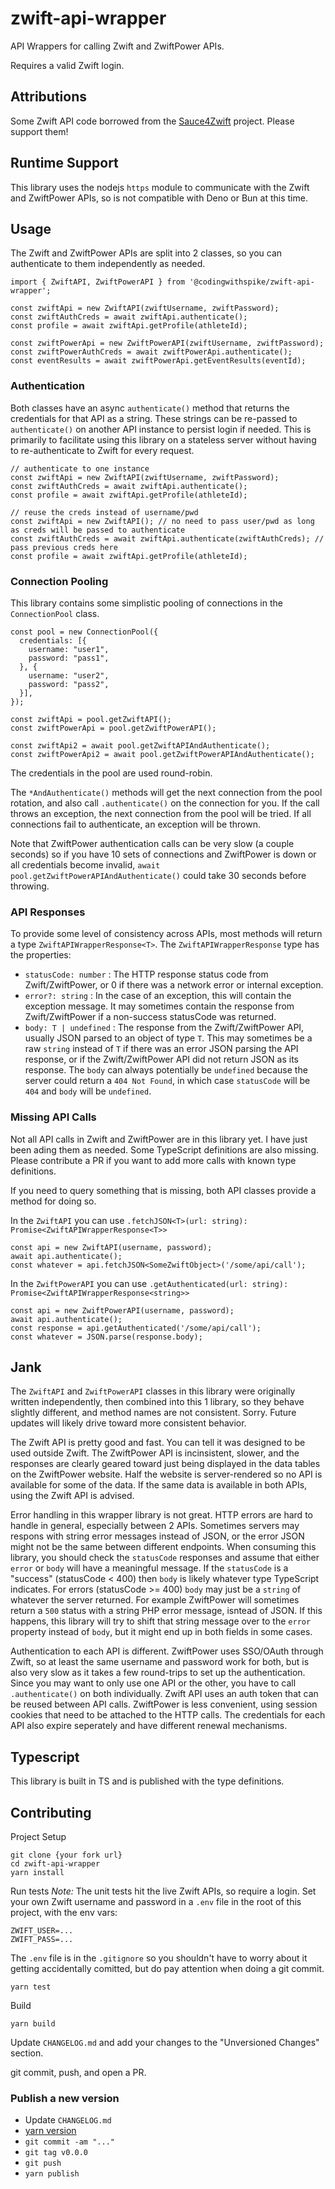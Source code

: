 # zwift-api-wrapper

API Wrappers for calling Zwift and ZwiftPower APIs.

Requires a valid Zwift login.

## Attributions

Some Zwift API code borrowed from the [Sauce4Zwift](https://github.com/SauceLLC/sauce4zwift) project. Please support them!

## Runtime Support

This library uses the nodejs `https` module to communicate with the Zwift and ZwiftPower APIs, so is not compatible with Deno or Bun at this time.

## Usage

The Zwift and ZwiftPower APIs are split into 2 classes, so you can authenticate to them independently as needed.

```
import { ZwiftAPI, ZwiftPowerAPI } from '@codingwithspike/zwift-api-wrapper';

const zwiftApi = new ZwiftAPI(zwiftUsername, zwiftPassword);
const zwiftAuthCreds = await zwiftApi.authenticate();
const profile = await zwiftApi.getProfile(athleteId);

const zwiftPowerApi = new ZwiftPowerAPI(zwiftUsername, zwiftPassword);
const zwiftPowerAuthCreds = await zwiftPowerApi.authenticate();
const eventResults = await zwiftPowerApi.getEventResults(eventId);
```

### Authentication

Both classes have an async `authenticate()` method that returns the credentials for that API as a string. These strings can be re-passed to `authenticate()` on another API instance to persist login if needed. This is primarily to facilitate using this library on a stateless server without having to re-authenticate to Zwift for every request.

```
// authenticate to one instance
const zwiftApi = new ZwiftAPI(zwiftUsername, zwiftPassword);
const zwiftAuthCreds = await zwiftApi.authenticate();
const profile = await zwiftApi.getProfile(athleteId);

// reuse the creds instead of username/pwd
const zwiftApi = new ZwiftAPI(); // no need to pass user/pwd as long as creds will be passed to authenticate
const zwiftAuthCreds = await zwiftApi.authenticate(zwiftAuthCreds); // pass previous creds here
const profile = await zwiftApi.getProfile(athleteId);
```

### Connection Pooling

This library contains some simplistic pooling of connections in the `ConnectionPool` class.

```
const pool = new ConnectionPool({
  credentials: [{
    username: "user1",
    password: "pass1",
  }, {
    username: "user2",
    password: "pass2",
  }],
});

const zwiftApi = pool.getZwiftAPI();
const zwiftPowerApi = pool.getZwiftPowerAPI();

const zwiftApi2 = await pool.getZwiftAPIAndAuthenticate();
const zwiftPowerApi2 = await pool.getZwiftPowerAPIAndAuthenticate();
```

The credentials in the pool are used round-robin.

The `*AndAuthenticate()` methods will get the next connection from the pool rotation, and also call `.authenticate()` on the connection for you. If the call throws an exception, the next connection from the pool will be tried. If all connections fail to authenticate, an exception will be thrown.

Note that ZwiftPower authentication calls can be very slow (a couple seconds) so if you have 10 sets of connections and ZwiftPower is down or all credentials become invalid, `await pool.getZwiftPowerAPIAndAuthenticate()` could take 30 seconds before throwing.

### API Responses

To provide some level of consistency across APIs, most methods will return a type `ZwiftAPIWrapperResponse<T>`.
The `ZwiftAPIWrapperResponse` type has the properties:

* `statusCode: number` : The HTTP response status code from Zwift/ZwiftPower, or 0 if there was a network error or internal exception.
* `error?: string` : In the case of an exception, this will contain the exception message. It may sometimes contain the response from Zwift/ZwiftPower if a non-success statusCode was returned.
* `body: T | undefined` : The response from the Zwift/ZwiftPower API, usually JSON parsed to an object of type `T`. This may sometimes be a raw `string` instead of `T` if there was an error JSON parsing the API response, or if the Zwift/ZwiftPower API did not return JSON as its response. The `body` can always potentially be `undefined` because the server could return a `404 Not Found`, in which case `statusCode` will be `404` and `body` will be `undefined`.

### Missing API Calls

Not all API calls in Zwift and ZwiftPower are in this library yet. I have just been ading them as needed. Some TypeScript definitions are also missing. Please contribute a PR if you want to add more calls with known type definitions.

If you need to query something that is missing, both API classes provide a method for doing so.

In the `ZwiftAPI` you can use `.fetchJSON<T>(url: string): Promise<ZwiftAPIWrapperResponse<T>>`
```
const api = new ZwiftAPI(username, password);
await api.authenticate();
const whatever = api.fetchJSON<SomeZwiftObject>('/some/api/call');
```

In the `ZwiftPowerAPI` you can use `.getAuthenticated(url: string): Promise<ZwiftAPIWrapperResponse<string>>`
```
const api = new ZwiftPowerAPI(username, password);
await api.authenticate();
const response = api.getAuthenticated('/some/api/call');
const whatever = JSON.parse(response.body);
```

## Jank

The `ZwiftAPI` and `ZwiftPowerAPI` classes in this library were originally written independently, then combined into this 1 library, so they behave slightly different, and method names are not consistent. Sorry. Future updates will likely drive toward more consistent behavior.

The Zwift API is pretty good and fast. You can tell it was designed to be used outside Zwift.
The ZwiftPower API is incinsistent, slower, and the responses are clearly geared toward just being displayed in the data tables on the ZwiftPower website. Half the website is server-rendered so no API is available for some of the data.
If the same data is available in both APIs, using the Zwift API is advised.

Error handling in this wrapper library is not great. HTTP errors are hard to handle in general, especially between 2
APIs. Sometimes servers may respons with string error messages instead of JSON, or the error JSON might not be the same between different endpoints.
When consuming this library, you should check the `statusCode` responses and assume that either `error` or `body` will have a meaningful message.
If the `statusCode` is a "success" (statusCode < 400) then `body` is likely whatever type TypeScript indicates. For errors (statusCode >= 400) `body` may just be a `string` of whatever the server returned. For example ZwiftPower will sometimes return a `500` status with a string PHP error message, isntead of JSON. If this happens, this library will try to shift that string message over to the `error` property instead of `body`, but it might end up in both fields in some cases.

Authentication to each API is different.
ZwiftPower uses SSO/OAuth through Zwift, so at least the same username and password work for both, but is also very slow as it takes a few round-trips to set up the authentication.
Since you may want to only use one API or the other, you have to call `.authenticate()` on both individually.
Zwift API uses an auth token that can be reused between API calls.
ZwiftPower is less convenient, using session cookies that need to be attached to the HTTP calls.
The credentials for each API also expire seperately and have different renewal mechanisms.

## Typescript

This library is built in TS and is published with the type definitions.

## Contributing

Project Setup
```
git clone {your fork url}
cd zwift-api-wrapper
yarn install
```

Run tests
_Note:_ The unit tests hit the live Zwift APIs, so require a login.
Set your own Zwift username and password in a `.env` file in the root of this project, with the env vars:
```
ZWIFT_USER=...
ZWIFT_PASS=...
```
The `.env` file is in the `.gitignore` so you shouldn't have to worry about it getting accidentally comitted, but do pay attention when doing a git commit.
```
yarn test
```

Build
```
yarn build
```

Update `CHANGELOG.md` and add your changes to the "Unversioned Changes" section.

git commit, push, and open a PR.

### Publish a new version

* Update `CHANGELOG.md`
* [yarn version](https://yarnpkg.com/cli/version)
* `git commit -am "..."`
* `git tag v0.0.0`
* `git push`
* `yarn publish`
